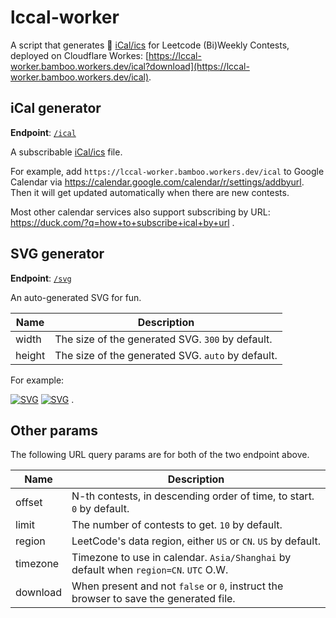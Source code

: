 # lccal-worker

A script that generates 📅 [iCal/ics](https://tools.ietf.org/html/rfc5545) for Leetcode (Bi)Weekly Contests, deployed on Cloudflare Workes: [https://lccal-worker.bamboo.workers.dev/ical?download](https://lccal-worker.bamboo.workers.dev/ical).

## iCal generator
**Endpoint**: [`/ical`](https://lccal-worker.bamboo.workers.dev/ical)

A subscribable [iCal/ics](https://tools.ietf.org/html/rfc5545) file.

For example, add `https://lccal-worker.bamboo.workers.dev/ical` to Google Calendar via https://calendar.google.com/calendar/r/settings/addbyurl. Then it will get updated automatically when there are new contests.

Most other calendar services also support subscribing by URL: https://duck.com/?q=how+to+subscribe+ical+by+url .

## SVG generator
**Endpoint**: [`/svg`](https://lccal-worker.bamboo.workers.dev/svg)

An auto-generated SVG for fun.

| Name   | Description                                       |
| ------ | ------------------------------------------------- |
| width  | The size of the generated SVG. `300` by default.  |
| height | The size of the generated SVG. `auto` by default. |

For example:

[![SVG](https://lccal-worker.bamboo.workers.dev/svg?width=180&limit=5)](https://lccal-worker.bamboo.workers.dev/svg?width=300&limit=5)
[![SVG](https://lccal-worker.bamboo.workers.dev/svg?width=180&offset=5&limit=5&timezone=Asia/Shanghai)](https://lccal-worker.bamboo.workers.dev/svg?width=300&height=auto&offset=5&limit=5&region=CN&timezone=Asia/Shanghai)
.

## Other params
The following URL query params are for both of the two endpoint above.

| Name     | Description                                                                           |
| -------- | ------------------------------------------------------------------------------------- |
| offset   | N-th contests, in descending order of time, to start. `0` by default.                 |
| limit    | The number of contests to get. `10` by default.                                       |
| region   | LeetCode's data region, either `US` or `CN`. `US` by default.                         |
| timezone | Timezone to use in calendar. `Asia/Shanghai` by default when `region=CN`. `UTC` O.W.  |
| download | When present and not `false` or `0`, instruct the browser to save the generated file. |
